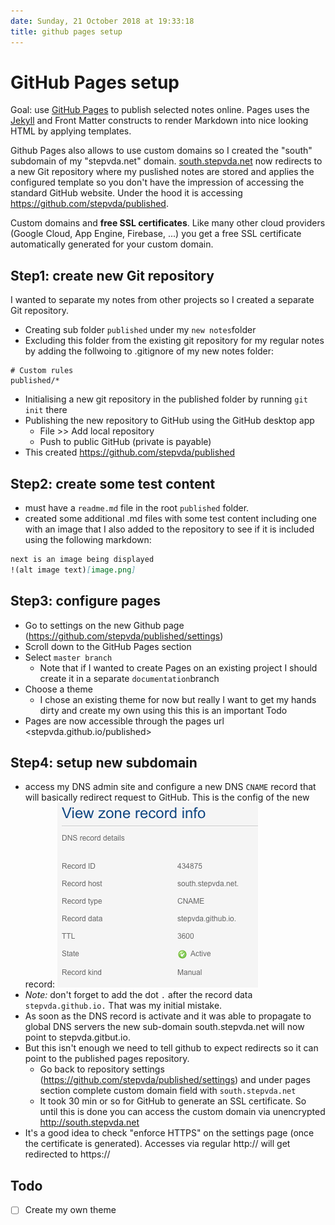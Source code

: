 ```yaml
---
date: Sunday, 21 October 2018 at 19:33:18
title: github pages setup
---
```

# GitHub Pages setup #

Goal: use [GitHub Pages](https://pages.github.com/) to publish selected notes online. Pages uses the [Jekyll](https://jekyllrb.com/) and Front Matter constructs to render Markdown into nice looking HTML by applying templates. 

Github Pages also allows to use custom domains so I created the "south" subdomain of my "stepvda.net" domain. [south.stepvda.net](https://south.stepvda.net) now redirects to a new Git repository where my puslished notes are stored and applies the configured template so you don't have the impression of accessing the standard GitHub website. Under the hood it is accessing <https://github.com/stepvda/published>.

Custom domains and **free SSL certificates**. Like many other cloud providers (Google Cloud, App Engine, Firebase, ...) you get a free SSL certificate automatically generated for your custom domain.

## Step1: create new Git repository ##

I wanted to separate my notes from other projects so I created a separate Git repository. 

* Creating sub folder `published` under my `new notes`folder
* Excluding this folder from the existing git repository for my regular notes by adding the follwoing to .gitignore of my new notes folder:

````git
# Custom rules 
published/*
````
* Initialising a new git repository in the published folder by running `git init` there
* Publishing the new repository to GitHub using  the GitHub desktop  app
	* File >> Add local repository
	* Push to public GitHub (private is payable)
* This created <https://github.com/stepvda/published> 

## Step2: create some test content ##

* must have a `readme.md` file in the root `published` folder. 
* created some additional .md files with some test content including one with an image that I also added to the repository to see if it is included using the following markdown:

````markdown
next is an image being displayed
!(alt image text)[image.png]
````


## Step3: configure pages

* Go to settings on the new Github page (<https://github.com/stepvda/published/settings>)
* Scroll down to the GitHub Pages section
* Select `master branch` 
	* Note that if I wanted to create Pages on an existing project I should create it in a separate `documentation`branch
* Choose a theme
	* I chose an existing theme for now but really I want to get my hands dirty and create my own using this this is an important Todo
* Pages are now accessible through the pages url <stepvda.github.io/published>

## Step4: setup new subdomain ##

* access my DNS admin site and configure a new DNS `CNAME` record that will basically redirect request to GitHub. This is the config of the new record: ![dns record](github_pages_dns_record.png)
* *Note:* don't forget to add the dot `.` after the record data `stepvda.github.io.` That was my initial mistake.
* As soon as the DNS record is activate and it was able to propagate to global DNS servers the new sub-domain south.stepvda.net will now point to stepvda.gitbut.io. 
* But this isn't enough we need to tell github to expect redirects so it can point to the published pages repository.
	* Go back to repository settings (<https://github.com/stepvda/published/settings>) and under pages section complete custom domain field with `south.stepvda.net`
	* It took 30 min or so for GitHub to generate an SSL certificate. So until this is done you can access the custom domain via unencrypted http://south.stepvda.net
* It's a good idea to check "enforce HTTPS" on the settings page (once the certificate is generated). Accesses via regular http:// will get redirected to https://




## Todo ##

- [ ] Create my own theme  
